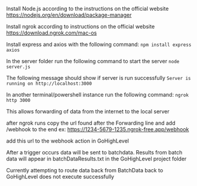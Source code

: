 Install Node.js according to the instructions on the official website
https://nodejs.org/en/download/package-manager

Install ngrok according to instructions on the official website
https://download.ngrok.com/mac-os

Install express and axios with the following command:
```npm install express axios```

In the server folder run the following command to start the server
```node server.js```

The following message should show if server is run successfully
```Server is running on http://localhost:3000```

In another terminal/powershell instance run the following command:
```ngrok http 3000```

This allows forwarding of data from the internet to the local server

after ngrok runs copy the url found after the Forwarding line and add /webhook to the end
ex: https://1234-5679-1235.ngrok-free.app/webhook

add this url to the webhook action in GoHighLevel

After a trigger occurs data will be sent to batchdata. Results from batch 
data will appear in batchDataResults.txt in the GoHighLevel project folder

Currently attempting to route data back from BatchData back to GoHighLevel
does not execute successfully
